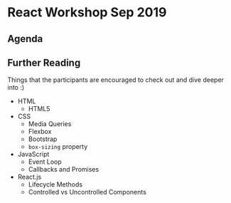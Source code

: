 # React Workshop Sep 2019

## Agenda

## Further Reading

Things that the participants are encouraged to check out and dive deeper into :)

- HTML
  - HTML5
- CSS
  - Media Queries
  - Flexbox
  - Bootstrap
  - `box-sizing` property
- JavaScript
  - Event Loop
  - Callbacks and Promises
- React.js
  - Lifecycle Methods
  - Controlled vs Uncontrolled Components
